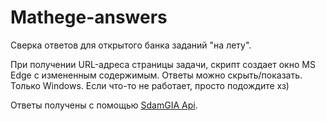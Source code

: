 # Mathege-answers

Сверка ответов для открытого банка заданий "на лету".

При получении URL-адреса страницы задачи, скрипт создает окно MS Edge с измененным содержимым. Ответы можно скрыть/показать. Только Windows. Если что-то не работает, просто подождите хз)

Ответы получены с помощью [SdamGIA Api](https://github.com/anijackich/sdamgia-api).

